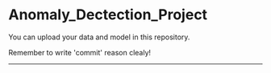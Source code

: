 # Anomaly_Dectection_Project

You can upload your data and model in this repository.

Remember to write 'commit' reason clealy!

---

